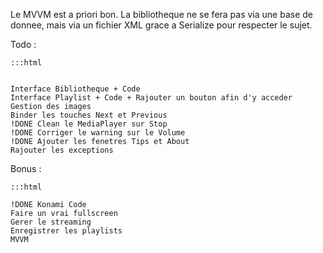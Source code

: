 Le MVVM est a priori bon.
La bibliotheque ne se fera pas via une base de donnee, mais via un fichier XML grace a Serialize pour respecter le sujet.

Todo :

	:::html

	
	Interface Bibliotheque + Code
	Interface Playlist + Code + Rajouter un bouton afin d'y acceder
	Gestion des images
	Binder les touches Next et Previous
	!DONE Clean le MediaPlayer sur Stop
	!DONE Corriger le warning sur le Volume
	!DONE Ajouter les fenetres Tips et About
	Rajouter les exceptions
	

Bonus :

	:::html

	!DONE Konami Code
	Faire un vrai fullscreen
	Gerer le streaming
	Enregistrer les playlists
	MVVM